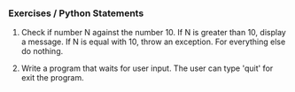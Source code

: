 ### Exercises / Python Statements

1. Check if number N against the number 10.
   If N is greater than 10, display a message.
   If N is equal with 10, throw an exception.
   For everything else do nothing.
    
2. Write a program that waits for user input.
   The user can type 'quit' for exit the program.